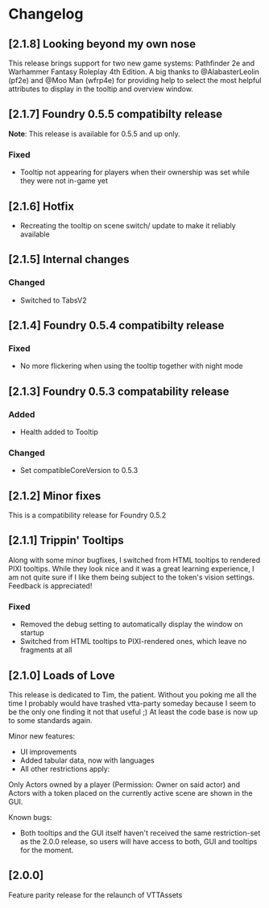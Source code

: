 # Changelog

## [2.1.8] Looking beyond my own nose

This release brings support for two new game systems: Pathfinder 2e and Warhammer Fantasy Roleplay 4th Edition. A big thanks to @AlabasterLeolin (pf2e) and @Moo Man (wfrp4e) for providing help to select the most helpful attributes to display in the tooltip and overview window.

## [2.1.7] Foundry 0.5.5 compatibilty release

**Note**: This release is available for 0.5.5 and up only.

### Fixed

- Tooltip not appearing for players when their ownership was set while they were not in-game yet

## [2.1.6] Hotfix

- Recreating the tooltip on scene switch/ update to make it reliably available

## [2.1.5] Internal changes

### Changed

- Switched to TabsV2

## [2.1.4] Foundry 0.5.4 compatibilty release

### Fixed

- No more flickering when using the tooltip together with night mode

## [2.1.3] Foundry 0.5.3 compatability release

### Added

- Health added to Tooltip

### Changed

- Set compatibleCoreVersion to 0.5.3

## [2.1.2] Minor fixes

This is a compatibility release for Foundry 0.5.2

## [2.1.1] Trippin' Tooltips

Along with some minor bugfixes, I switched from HTML tooltips to rendered PIXI tooltips. While they look nice and it was a great learning experience, I am not quite sure if I like them being subject to the token's vision settings. Feedback is appreciated!

### Fixed

- Removed the debug setting to automatically display the window on startup
- Switched from HTML tooltips to PIXI-rendered ones, which leave no fragments at all

## [2.1.0] Loads of Love

This release is dedicated to Tim, the patient. Without you poking me all the time I probably would have trashed vtta-party someday because I seem to be the only one finding it not that useful ;) At least the code base is now up to some standards again.

Minor new features:

- UI improvements
- Added tabular data, now with languages
- All other restrictions apply:

Only Actors owned by a player (Permission: Owner on said actor) and Actors with a token placed on the currently active scene are shown in the GUI.

Known bugs:

- Both tooltips and the GUI itself haven't received the same restriction-set as the 2.0.0 release, so users will have access to both, GUI and tooltips for the moment.

## [2.0.0]

Feature parity release for the relaunch of VTTAssets
